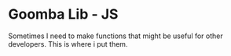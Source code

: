 # Goomba Lib - JS

Sometimes I need to make functions that might be useful for other developers. This is where i put them. 